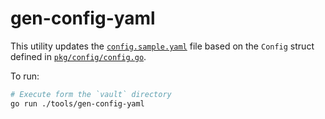 # gen-config-yaml

This utility updates the [`config.sample.yaml`](../../config.sample.yaml) file based on the `Config` struct defined in [`pkg/config/config.go`](../../pkg/config/config.go).

To run:

```sh
# Execute form the `vault` directory
go run ./tools/gen-config-yaml
```
